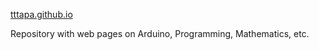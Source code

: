 [tttapa.github.io](https://tttapa.github.io/)

Repository with web pages on Arduino, Programming, Mathematics, etc.
